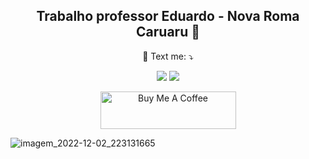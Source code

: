 <span align="center">

##  Trabalho professor Eduardo - Nova Roma Caruaru 👋 

</span>

<p align="center">
  💌 Text me: ⤵️
</p>

<p align="center">
  <a href="https://www.instagram.com/error418.code/" alt="Instagram">
  <img src="https://img.shields.io/badge/-Instagram-DF0174?style=for-the-badge&logo=instagram&logoColor=white&link=https://www.instagram.com/walysonsoaress/"/></a>
  
  <a href="https://www.linkedin.com/in/wálisson-soares-872894127/" alt="Linkedin">
  <img src="https://img.shields.io/badge/-Linkedin-0e76a8?style=for-the-badge&logo=Linkedin&logoColor=white&link=https://www.linkedin.com/in/keidsonroby/" /></a>
</p>   
<p align="center">
  <a href="https://www.buymeacoffee.com/walissonsoares" target="_blank"><img src="https://cdn.buymeacoffee.com/buttons/v2/default-yellow.png" alt="Buy Me A Coffee" height="60px" width="217px" ></a>
</p>


![imagem_2022-12-02_223131665](https://user-images.githubusercontent.com/26144781/205416046-f24cca41-397c-40b9-a6d5-e8da5d900750.png)

